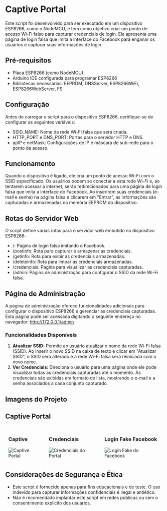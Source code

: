 # **Captive Portal**

Este script foi desenvolvido para ser executado em um dispositivo ESP8266, como o NodeMCU, e tem como objetivo criar um ponto de acesso Wi-Fi falso para capturar credenciais de login. Ele apresenta uma página de login falsa que imita a interface do Facebook para enganar os usuários e capturar suas informações de login.

## **Pré-requisitos**
- Placa ESP8266 (como NodeMCU)
- Arduino IDE configurada para programar ESP8266
- Bibliotecas necessárias: EEPROM, DNSServer, ESP8266WiFi, ESP8266WebServer, FS
    
## **Configuração**
Antes de carregar o script para o dispositivo ESP8266, certifique-se de configurar as seguintes variáveis:
- SSID_NAME: Nome da rede Wi-Fi falsa que será criada.
- HTTP_PORT e DNS_PORT: Portas para o servidor HTTP e DNS.
- apIP e netMask: Configurações de IP e máscara de sub-rede para o ponto de acesso.
    
## **Funcionamento**
Quando o dispositivo é ligado, ele cria um ponto de acesso Wi-Fi com o SSID especificado. Os usuários podem se conectar a esta rede Wi-Fi e, ao tentarem acessar a internet, serão redirecionados para uma página de login falsa que imita a interface do Facebook.
Ao inserirem suas credenciais (e-mail e senha) na página falsa e clicarem em "Entrar", as informações são capturadas e armazenadas na memória EEPROM do dispositivo.

## **Rotas do Servidor Web**
O script define várias rotas para o servidor web embutido no dispositivo ESP8266:
- /: Página de login falsa imitando o Facebook.
- /postinfo: Rota para capturar e armazenar as credenciais.
- /getinfo: Rota para exibir as credenciais armazenadas.
- /deleteinfo: Rota para limpar as credenciais armazenadas.
- /credenciais: Página para visualizar as credenciais capturadas.
- /admin: Página de administração para configurar o SSID da rede Wi-Fi falsa.
    
## **Página de Administração**
A página de administração oferece funcionalidades adicionais para configurar o dispositivo ESP8266 e gerenciar as credenciais capturadas. Esta página pode ser acessada digitando o seguinte endereço no navegador: http://172.0.0.1/admin
### Funcionalidades Disponíveis
1. **Atualizar SSID:** Permite ao usuário atualizar o nome da rede Wi-Fi falsa (SSID). Ao inserir o novo SSID na caixa de texto e clicar em "Atualizar SSID", o SSID será alterado e a rede Wi-Fi falsa será reiniciada com o novo nome.
2. **Ver Credenciais:** Direciona o usuário para uma página onde ele pode visualizar todas as credenciais capturadas até o momento. As credenciais são exibidas em formato de lista, mostrando o e-mail e a senha associados a cada conjunto capturado.

## **Imagens do Projeto**

<!DOCTYPE html>
<html lang="en">
<head>
<meta charset="UTF-8">
<meta name="viewport" content="width=device-width, initial-scale=1.0">
<title>Galeria de Imagens</title>
<style>
  .container {
    display: flex; /* Define um layout flexível */
    justify-content: center; /* Centraliza os elementos horizontalmente */
  }
  .imagem {
    margin: 10px; /* Adiciona margem entre as imagens */
  }
</style>
</head>
<body>

<h2>Captive Portal</h2>

<div class="container">
  <div class="imagem">
    <h3>Captive</h3>
    <img src="https://github.com/thufcode/captive_portal/assets/36115813/f7d381d9-46db-4979-8032-9567bc175d11" alt="Captive Portal">
  </div>
  <div class="imagem">
    <h3>Credenciais</h3>
    <img src="https://github.com/thufcode/captive_portal/assets/36115813/fcc6e2b2-2f4d-42eb-b0ce-f24413ee846c" alt="Credenciais do Portal">
  </div>
  <div class="imagem">
    <h3>Login Fake Facebook</h3>
    <img src="https://github.com/thufcode/captive_portal/assets/36115813/4143ecfa-fdb8-4805-b306-6fb11f1531cf" alt="Login Fake do Facebook">
  </div>
</div>

</body>
</html>




## **Considerações de Segurança e Ética**
- Este script é fornecido apenas para fins educacionais e de teste. O uso indevido para capturar informações confidenciais é ilegal e antiético.
- Não é recomendado implantar este script em redes públicas ou sem o consentimento explícito dos usuários.
